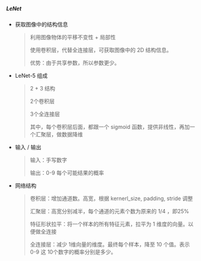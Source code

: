 ##### LeNet

- 获取图像中的结构信息
  
  > 利用图像物体的平移不变性 + 局部性
  > 
  > 使用卷积层，代替全连接层，可获取图像中的 2D 结构信息。
  > 
  > 优势：由于共享参数，所以参数更少。

- LeNet-5 组成
  
  > 2 + 3 结构
  > 
  > 2个卷积层
  > 
  > 3个全连接层
  > 
  > 其中，每个卷积层后面，都跟一个 sigmoid 函数，提供非线性，再加一个汇聚层，做数据降维

- 输入 / 输出
  
  > 输入：手写数字
  > 
  > 输出：0-9 每个可能结果的概率

- 网络结构
  
  > 卷积层：增加通道数。高宽，根据 kernerl_size, padding, stride 调整
  > 
  > 汇聚层：高宽分别减半，每个通道的元素个数为原来的 1/4 ，即25%
  > 
  > 特征形状拉平：将一个样本的所有特征元素，拉平为 1 维度的向量。以便做全连接
  > 
  > 全连接层：减少 1维向量的维度。最终每个样本，降至 10 个值。表示 0-9 这 10个数字的概率分别是多少。

